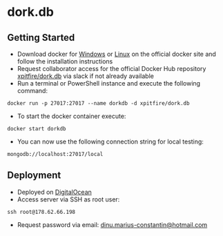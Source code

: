 # dork.db
## Getting Started

* Download docker for [Windows](https://docs.docker.com/docker-for-windows/) or [Linux](https://docs.docker.com/engine/installation/linux/ubuntu/) on the official docker site and follow the installation instructions
* Request collaborator access for the official Docker Hub repository [xpitfire/dork.db](https://hub.docker.com/r/xpitfire/dork.db) via slack if not already available
* Run a terminal or PowerShell instance and execute the following command: 
```
docker run -p 27017:27017 --name dorkdb -d xpitfire/dork.db
```

* To start the docker container execute:
```
docker start dorkdb
```

* You can now use the following connection string for local testing: 
```
mongodb://localhost:27017/local
```

## Deployment

* Deployed on [DigitalOcean](https://cloud.digitalocean.com/droplets/39982201/graphs?i=d428e7)
* Access server via SSH as root user:
```
ssh root@178.62.66.198
```

* Request password via email: dinu.marius-constantin@hotmail.com
